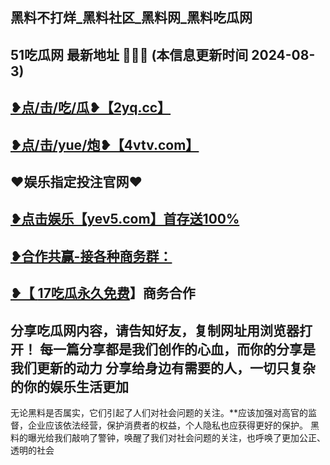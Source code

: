 黑料不打烊_黑料社区_黑料网_黑料吃瓜网
 -------------------------------------
51吃瓜网 最新地址 🍉🍉🍉 (本信息更新时间 2024-08-3)
-----------------------------------------
<a href="https://2yq.cc">❥点/击/吃/瓜❥【2yq.cc】</a>
-----------------------------------------
<a href="https://4vtv.com">❥点/击/yue/炮❥【4vtv.com】</a> 
-----------------------------------------
♥️娱乐指定投注官网♥️
-----------------------------------------
<a href="https://yev5.com ">❥点击娱乐【yev5.com】首存送100%
 -------------------------------------
❥合作共赢-接各种商务群：
 -------------------------------------
❥【 <a href="https://t.me/GM_51cg1">17吃瓜永久免费</a>】商务合作
 -------------------------------------
分享吃瓜网内容，请告知好友，复制网址用浏览器打开！ 每一篇分享都是我们创作的心血，而你的分享是我们更新的动力
分享给身边有需要的人，一切只复杂的你的娱乐生活更加
 ------------------------------------
无论黑料是否属实，它们引起了人们对社会问题的关注。**应该加强对高官的监督，企业应该依法经营，保护消费者的权益，个人隐私也应获得更好的保护。
黑料的曝光给我们敲响了警钟，唤醒了我们对社会问题的关注，也呼唤了更加公正、透明的社会

